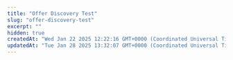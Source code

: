 ```yaml
---
title: "Offer Discovery Test"
slug: "offer-discovery-test"
excerpt: ""
hidden: true
createdAt: "Wed Jan 22 2025 12:22:16 GMT+0000 (Coordinated Universal Time)"
updatedAt: "Tue Jan 28 2025 13:32:07 GMT+0000 (Coordinated Universal Time)"
---
```

